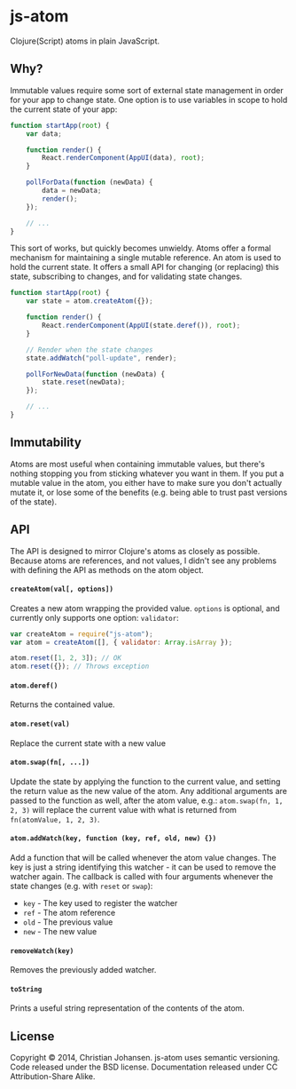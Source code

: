 # js-atom

Clojure(Script) atoms in plain JavaScript.

## Why?

Immutable values require some sort of external state management in order for
your app to change state. One option is to use variables in scope to hold the
current state of your app:

```js
function startApp(root) {
    var data;

    function render() {
        React.renderComponent(AppUI(data), root);
    }

    pollForData(function (newData) {
        data = newData;
        render();
    });

    // ...
}
```

This sort of works, but quickly becomes unwieldy. Atoms offer a formal mechanism
for maintaining a single mutable reference. An atom is used to hold the current
state. It offers a small API for changing (or replacing) this state, subscribing
to changes, and for validating state changes.

```js
function startApp(root) {
    var state = atom.createAtom({});

    function render() {
        React.renderComponent(AppUI(state.deref()), root);
    }

    // Render when the state changes
    state.addWatch("poll-update", render);

    pollForNewData(function (newData) {
        state.reset(newData);
    });

    // ...
}
```

## Immutability

Atoms are most useful when containing immutable values, but there's nothing
stopping you from sticking whatever you want in them. If you put a mutable value
in the atom, you either have to make sure you don't actually mutate it, or lose
some of the benefits (e.g. being able to trust past versions of the state).

## API

The API is designed to mirror Clojure's atoms as closely as possible. Because
atoms are references, and not values, I didn't see any problems with defining
the API as methods on the atom object.

#### `createAtom(val[, options])`

Creates a new atom wrapping the provided value. `options` is optional, and
currently only supports one option: `validator`:

```js
var createAtom = require("js-atom");
var atom = createAtom([], { validator: Array.isArray });

atom.reset([1, 2, 3]); // OK
atom.reset({}); // Throws exception
```

#### `atom.deref()`

Returns the contained value.

#### `atom.reset(val)`

Replace the current state with a new value

#### `atom.swap(fn[, ...])`

Update the state by applying the function to the current value, and setting the
return value as the new value of the atom. Any additional arguments are passed
to the function as well, after the atom value, e.g.: `atom.swap(fn, 1, 2, 3)`
will replace the current value with what is returned from
`fn(atomValue, 1, 2, 3)`.

#### `atom.addWatch(key, function (key, ref, old, new) {})`

Add a function that will be called whenever the atom value changes. The key is
just a string identifying this watcher - it can be used to remove the watcher
again. The callback is called with four arguments whenever the state changes
(e.g. with `reset` or `swap`):

- `key` - The key used to register the watcher
- `ref` - The atom reference
- `old` - The previous value
- `new` - The new value

#### `removeWatch(key)`

Removes the previously added watcher.

#### `toString`

Prints a useful string representation of the contents of the atom.

## License

Copyright © 2014, Christian Johansen. js-atom uses semantic versioning. Code
released under the BSD license. Documentation released under CC
Attribution-Share Alike.
